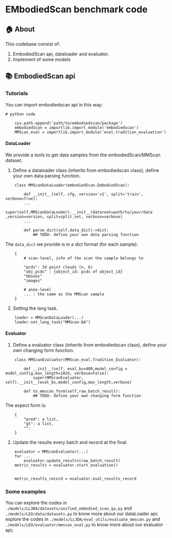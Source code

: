# EMbodiedScan benchmark code

## 🏠 About

This codebase consist of: 

1. EmbodiedScan api, dataloader and evaluator.
2. Implement of some models



## 📚 EmbodiedScan api

### Tutorials

You can import embodiedscan api in this way:
```
# python code

    sys.path.append('path/to/embodiedscan/package')
    embodiedScan = importlib.import_module('embodiedscan')
    MMScan_eval = importlib.import_module('eval.tradition_evaluation')
```

#### DataLoader 

We provide a tools to get data samples from the embodiedScan/MMScan dataset.

1. Define a dataloader class (inherits from embodiedscan class), define your own data parsing function. 

```
    class MMScanDataLoader(embodiedScan.EmbodiedScan):

        def __init__(self, cfg, version='v1', split='train', verbose=True):
        ...
            super(self,MMScanDataLoader).__init__(dataroot=path/to/your/data ,version=version, split=split_set, verbose=verbose)
        ...

        def parse_dict(self,data_dict)->dict:
            ## TODO: define your own data parsing function
```
The `data_dict` we provide is in a dict format (for each sample):
``` 
    {
        # scan-level, info of the scan the sample belongs to
            
        "pcds": 3d point clouds (n, 6)
        "obj_pcds" : {object_id: pcds of object_id}
        "bboxes"
        "images"
        
        # anno-level
        ... : the same as the MMScan sample
    }          
```
2. Setting the lang task.

```
    loader = MMScanDataLoader(...)
    loader.set_lang_task("MMScan-QA")
```


#### Evaluator

1. Define a evaluator class (inherits from embodiedscan class), define your own changing form function. 

```
    class MMScanEvaluator(MMScan_eval.Tradition_Evaluator):
    
        def __init__(self, eval_bs=400,model_config = model_config,max_length=1024, verbose=False):
            super(MMScanEvaluator, self).__init__(eval_bs,model_config,max_length,verbose)
           
        def to_mmscan_form(self,raw_batch_result):
            ## TODO: define your own changing form function
```
The expect form is:
``` 
    {
        "pred": a list,
        "gt": a list,
        "":
    }          
```
2. Update the results every batch and record at the final.

```
    evaluator = MMScanEvaluator(...)
    for ...
        evaluator.update_results(raw_batch_result)
    metric_results = evaluator.start_evaluation()

    
    metric_results_record = evaluator.eval_results_record
```


### Some examples

You can explore the codes in `./models/LL3DA/datasets/unified_embodied_scan_qa.py` and `./models/LEO/data/datasets.py` to know more about our dataLoader api; explore the codes in `./models/LL3DA/eval_utils/evaluate_mmscan.py` and `./models/LEO/evaluator/mmscan_eval.py` to know more about our evaluator api;
